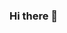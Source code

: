 ### Hi there 👋

<!--

- 🔭 I’m currently working on ...
- 🌱 I’m currently learning ...
- 👯 I’m looking to collaborate on ...
- 🤔 I’m looking for help with ...
- 💬 Ask me about ...
- 📫 How to reach me: ...
- 😄 Pronouns: ...
- ⚡ Fun fact: ...

-->

<!--#### Statistical data
![GitHub Stats](https://github-readme-stats.vercel.app/api?username=ChuJiani&show_icons=true&title_color=8ecae6&icon_color=2a9d8f&text_color=cbf3f0&bg_color=264653)

![Top Langs](https://github-readme-stats.vercel.app/api/top-langs/?username=ChuJiani&layout=compact&show_icons=true&title_color=8ecae6&icon_color=2a9d8f&text_color=cbf3f0&bg_color=264653)

#### Visitors (Since 2022/8/19)
![Visitors](https://count.getloli.com/get/@ChuJiani?theme=rule34)
-->
